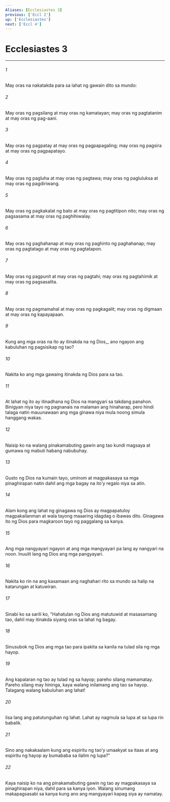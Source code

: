 ```yaml
---
Aliases: [Ecclesiastes 3]
previous: ['Eccl 2']
up: ['Ecclesiastes']
next: ['Eccl 4']
---
```

# Ecclesiastes 3

***






















###### 1 










May oras na nakatakda para sa lahat ng gawain dito sa mundo: 





















###### 2 










May oras ng pagsilang at may oras ng kamatayan; may oras ng pagtatanim at may oras ng pag-aani. 





















###### 3 










May oras ng pagpatay at may oras ng pagpapagaling; may oras ng pagsira at may oras ng pagpapatayo. 





















###### 4 










May oras ng pagluha at may oras ng pagtawa; may oras ng pagluluksa at may oras ng pagdiriwang. 





















###### 5 










May oras ng pagkakalat ng bato at may oras ng pagtitipon nito; may oras ng pagsasama at may oras ng paghihiwalay. 





















###### 6 










May oras ng paghahanap at may oras ng paghinto ng paghahanap; may oras ng pagtatago at may oras ng pagtatapon. 





















###### 7 










May oras ng pagpunit at may oras ng pagtahi; may oras ng pagtahimik at may oras ng pagsasalita. 





















###### 8 










May oras ng pagmamahal at may oras ng pagkagalit; may oras ng digmaan at may oras ng kapayapaan. 





















###### 9 










Kung ang mga oras na ito ay itinakda na ng Dios,_ ano ngayon ang kabuluhan ng pagsisikap ng tao? 





















###### 10 










Nakita ko ang mga gawaing itinakda ng Dios para sa tao. 





















###### 11 










At lahat ng ito ay itinadhana ng Dios na mangyari sa takdang panahon. Binigyan niya tayo ng pagnanais na malaman ang hinaharap, pero hindi talaga natin mauunawaan ang mga ginawa niya mula noong simula hanggang wakas. 





















###### 12 










Naisip ko na walang pinakamabuting gawin ang tao kundi magsaya at gumawa ng mabuti habang nabubuhay. 





















###### 13 










Gusto ng Dios na kumain tayo, uminom at magpakasaya sa mga pinaghirapan natin dahil ang mga bagay na itoʼy regalo niya sa atin. 





















###### 14 










Alam kong ang lahat ng ginagawa ng Dios ay magpapatuloy magpakailanman at wala tayong maaaring idagdag o ibawas dito. Ginagawa ito ng Dios para magkaroon tayo ng paggalang sa kanya. 





















###### 15 










Ang mga nangyayari ngayon at ang mga mangyayari pa lang ay nangyari na noon. Inuulit lang ng Dios ang mga pangyayari. 





















###### 16 










Nakita ko rin na ang kasamaan ang naghahari rito sa mundo sa halip na katarungan at katuwiran. 





















###### 17 










Sinabi ko sa sarili ko, "Hahatulan ng Dios ang matutuwid at masasamang tao, dahil may itinakda siyang oras sa lahat ng bagay. 





















###### 18 










Sinusubok ng Dios ang mga tao para ipakita sa kanila na tulad sila ng mga hayop. 





















###### 19 










Ang kapalaran ng tao ay tulad ng sa hayop; pareho silang mamamatay. Pareho silang may hininga, kaya walang inilamang ang tao sa hayop. Talagang walang kabuluhan ang lahat! 





















###### 20 










Iisa lang ang patutunguhan ng lahat. Lahat ay nagmula sa lupa at sa lupa rin babalik. 





















###### 21 










Sino ang nakakaalam kung ang espiritu ng taoʼy umaakyat sa itaas at ang espiritu ng hayop ay bumababa sa ilalim ng lupa?" 





















###### 22 










Kaya naisip ko na ang pinakamabuting gawin ng tao ay magpakasaya sa pinaghirapan niya, dahil para sa kanya iyon. Walang sinumang makapagsasabi sa kanya kung ano ang mangyayari kapag siya ay namatay.
